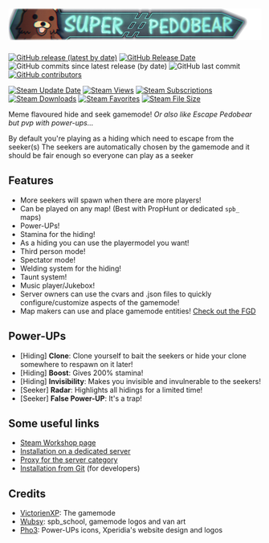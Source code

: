 # ![Super Pedobear](gamemodes/superpedobear/logo.png)

[![GitHub release (latest by date)](https://img.shields.io/github/v/release/Xperidia/SuperPedobear?logo=github)](https://github.com/Xperidia/SuperPedobear/releases/latest)
[![GitHub Release Date](https://img.shields.io/github/release-date/Xperidia/SuperPedobear?logo=github)](https://github.com/Xperidia/SuperPedobear/releases/latest)
![GitHub commits since latest release (by date)](https://img.shields.io/github/commits-since/Xperidia/SuperPedobear/latest?logo=github)
![GitHub last commit](https://img.shields.io/github/last-commit/Xperidia/SuperPedobear?logo=github)
[![GitHub contributors](https://img.shields.io/github/contributors/Xperidia/SuperPedobear?logo=github)](https://github.com/Xperidia/SuperPedobear/graphs/contributors)

[![Steam Update Date](https://img.shields.io/steam/update-date/628449407?logo=steam)](https://steamcommunity.com/sharedfiles/filedetails/?id=628449407)
[![Steam Views](https://img.shields.io/steam/views/628449407?logo=steam)](https://steamcommunity.com/sharedfiles/filedetails/?id=628449407)
[![Steam Subscriptions](https://img.shields.io/steam/subscriptions/628449407?logo=steam)](https://steamcommunity.com/sharedfiles/filedetails/?id=628449407)
[![Steam Downloads](https://img.shields.io/steam/downloads/628449407?logo=steam)](https://steamcommunity.com/sharedfiles/filedetails/?id=628449407)
[![Steam Favorites](https://img.shields.io/steam/favorites/628449407?logo=steam)](https://steamcommunity.com/sharedfiles/filedetails/?id=628449407)
[![Steam File Size](https://img.shields.io/steam/size/628449407?logo=steam)](https://steamcommunity.com/sharedfiles/filedetails/?id=628449407)

Meme flavoured hide and seek gamemode!
_Or also like Escape Pedobear but pvp with power-ups..._

By default you're playing as a hiding which need to escape from the seeker(s)
The seekers are automatically chosen by the gamemode and it should be fair enough so everyone can play as a seeker

## Features

* More seekers will spawn when there are more players!
* Can be played on any map! (Best with PropHunt or dedicated `spb_` maps)
* Power-UPs!
* Stamina for the hiding!
* As a hiding you can use the playermodel you want!
* Third person mode!
* Spectator mode!
* Welding system for the hiding!
* Taunt system!
* Music player/Jukebox!
* Server owners can use the cvars and .json files to quickly configure/customize aspects of the gamemode!
* Map makers can use and place gamemode entities! [Check out the FGD](gamemodes/superpedobear/superpedobear.fgd)

## Power-UPs

* [Hiding] **Clone**: Clone yourself to bait the seekers or hide your clone somewhere to respawn on it later!
* [Hiding] **Boost**: Gives 200% stamina!
* [Hiding] **Invisibility**: Makes you invisible and invulnerable to the seekers!
* [Seeker] **Radar**: Highlights all hidings for a limited time!
* [Seeker] **False Power-UP**: It's a trap!

## Some useful links

* [Steam Workshop page](https://steamcommunity.com/sharedfiles/filedetails/?id=628449407)
* [Installation on a dedicated server](https://github.com/Xperidia/SuperPedobear/wiki/Installation-on-a-Dedicated-Server-(official))
* [Proxy for the server category](https://github.com/VictorienXP/SuperPedobear-Proxy)
* [Installation from Git](https://github.com/Xperidia/SuperPedobear/wiki/Installation-from-Git) (for developers)

## Credits

* [VictorienXP](https://github.com/VictorienXP): The gamemode
* [Wubsy](https://github.com/Wubushii): spb_school, gamemode logos and van art
* [Pho3](https://github.com/TheRainbowPhoenix): Power-UPs icons, Xperidia's website design and logos
